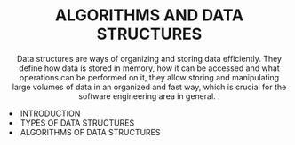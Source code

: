 <h1
     align="center"
>
     ALGORITHMS AND DATA STRUCTURES
</h1>

<p
     align="center"
>
     Data structures are ways of organizing and storing data efficiently. They define how data is stored in memory, how it can be accessed and what operations can be performed on it, they allow storing and manipulating large volumes of data in an organized and fast way, which is crucial for the software engineering area in general. .
</p>

<p
     align="center"     
>
     <li>
          INTRODUCTION
     </li>
     <li>
          TYPES OF DATA STRUCTURES
     </li>
     <li>
          ALGORITHMS OF DATA STRUCTURES
     </li>
</p>